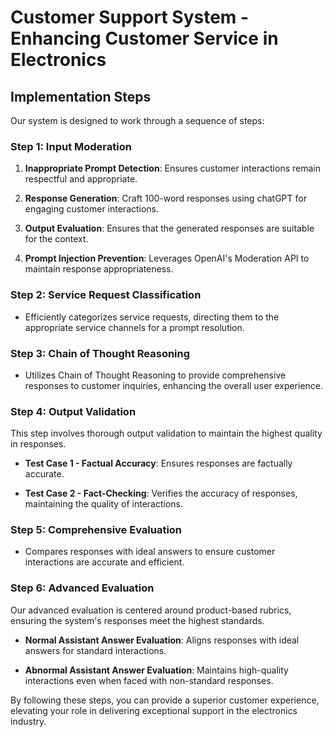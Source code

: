 # Customer Support System - Enhancing Customer Service in Electronics

## Implementation Steps

Our system is designed to work through a sequence of steps:

### Step 1: Input Moderation

1. **Inappropriate Prompt Detection**: Ensures customer interactions remain respectful and appropriate.

2. **Response Generation**: Craft 100-word responses using chatGPT for engaging customer interactions.

3. **Output Evaluation**: Ensures that the generated responses are suitable for the context.

4. **Prompt Injection Prevention**: Leverages OpenAI's Moderation API to maintain response appropriateness.

### Step 2: Service Request Classification

- Efficiently categorizes service requests, directing them to the appropriate service channels for a prompt resolution.

### Step 3: Chain of Thought Reasoning

- Utilizes Chain of Thought Reasoning to provide comprehensive responses to customer inquiries, enhancing the overall user experience.

### Step 4: Output Validation

This step involves thorough output validation to maintain the highest quality in responses.

- **Test Case 1 - Factual Accuracy**: Ensures responses are factually accurate.

- **Test Case 2 - Fact-Checking**: Verifies the accuracy of responses, maintaining the quality of interactions.

### Step 5: Comprehensive Evaluation

- Compares responses with ideal answers to ensure customer interactions are accurate and efficient.

### Step 6: Advanced Evaluation

Our advanced evaluation is centered around product-based rubrics, ensuring the system's responses meet the highest standards.

- **Normal Assistant Answer Evaluation**: Aligns responses with ideal answers for standard interactions.

- **Abnormal Assistant Answer Evaluation**: Maintains high-quality interactions even when faced with non-standard responses.

By following these steps, you can provide a superior customer experience, elevating your role in delivering exceptional support in the electronics industry.
